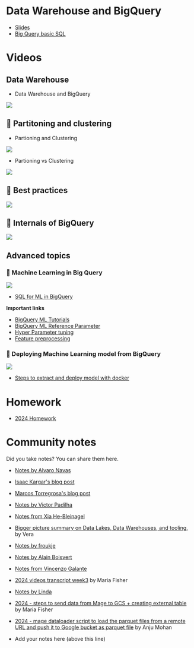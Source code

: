 # Data Warehouse and BigQuery

- [Slides](https://docs.google.com/presentation/d/1a3ZoBAXFk8-EhUsd7rAZd-5p_HpltkzSeujjRGB2TAI/edit?usp=sharing)  
- [Big Query basic SQL](big_query.sql)

# Videos

## Data Warehouse

- Data Warehouse and BigQuery

[![](https://markdown-videos-api.jorgenkh.no/youtube/jrHljAoD6nM)](https://youtu.be/jrHljAoD6nM&list=PL3MmuxUbc_hJed7dXYoJw8DoCuVHhGEQb&index=34)

## :movie_camera: Partitoning and clustering

- Partioning and Clustering

[![](https://markdown-videos-api.jorgenkh.no/youtube/-CqXf7vhhDs)](https://youtu.be/-CqXf7vhhDs&list=PL3MmuxUbc_hJed7dXYoJw8DoCuVHhGEQb&index=35)

- Partioning vs Clustering

[![](https://markdown-videos-api.jorgenkh.no/youtube/-CqXf7vhhDs)](https://youtu.be/-CqXf7vhhDs?si=p1sYQCAs8dAa7jIm&t=193&list=PL3MmuxUbc_hJed7dXYoJw8DoCuVHhGEQb&index=35)

## :movie_camera: Best practices

[![](https://markdown-videos-api.jorgenkh.no/youtube/k81mLJVX08w)](https://youtu.be/k81mLJVX08w&list=PL3MmuxUbc_hJed7dXYoJw8DoCuVHhGEQb&index=36)

## :movie_camera: Internals of BigQuery

[![](https://markdown-videos-api.jorgenkh.no/youtube/eduHi1inM4s)](https://youtu.be/eduHi1inM4s&list=PL3MmuxUbc_hJed7dXYoJw8DoCuVHhGEQb&index=37)

## Advanced topics

### :movie_camera: Machine Learning in Big Query

[![](https://markdown-videos-api.jorgenkh.no/youtube/B-WtpB0PuG4)](https://youtu.be/B-WtpB0PuG4&list=PL3MmuxUbc_hJed7dXYoJw8DoCuVHhGEQb&index=34)

* [SQL for ML in BigQuery](big_query_ml.sql)

**Important links**

- [BigQuery ML Tutorials](https://cloud.google.com/bigquery-ml/docs/tutorials)
- [BigQuery ML Reference Parameter](https://cloud.google.com/bigquery-ml/docs/analytics-reference-patterns)
- [Hyper Parameter tuning](https://cloud.google.com/bigquery-ml/docs/reference/standard-sql/bigqueryml-syntax-create-glm)
- [Feature preprocessing](https://cloud.google.com/bigquery-ml/docs/reference/standard-sql/bigqueryml-syntax-preprocess-overview)

### :movie_camera: Deploying Machine Learning model from BigQuery

[![](https://markdown-videos-api.jorgenkh.no/youtube/BjARzEWaznU)](https://youtu.be/BjARzEWaznU&list=PL3MmuxUbc_hJed7dXYoJw8DoCuVHhGEQb&index=39)

- [Steps to extract and deploy model with docker](extract_model.md)  



# Homework

* [2024 Homework](../cohorts/2024/03-data-warehouse/homework.md)


# Community notes

Did you take notes? You can share them here.

* [Notes by Alvaro Navas](https://github.com/ziritrion/dataeng-zoomcamp/blob/main/notes/3_data_warehouse.md)
* [Isaac Kargar's blog post](https://kargarisaac.github.io/blog/data%20engineering/jupyter/2022/01/30/data-engineering-w3.html)
* [Marcos Torregrosa's blog post](https://www.n4gash.com/2023/data-engineering-zoomcamp-semana-3/) 
* [Notes by Victor Padilha](https://github.com/padilha/de-zoomcamp/tree/master/week3)
* [Notes from Xia He-Bleinagel](https://xiahe-bleinagel.com/2023/02/week-3-data-engineering-zoomcamp-notes-data-warehouse-and-bigquery/)
* [Bigger picture summary on Data Lakes, Data Warehouses, and tooling](https://medium.com/@verazabeida/zoomcamp-week-4-b8bde661bf98), by Vera
* [Notes by froukje](https://github.com/froukje/de-zoomcamp/blob/main/week_3_data_warehouse/notes/notes_week_03.md)
* [Notes by Alain Boisvert](https://github.com/boisalai/de-zoomcamp-2023/blob/main/week3.md)
* [Notes from Vincenzo Galante](https://binchentso.notion.site/Data-Talks-Club-Data-Engineering-Zoomcamp-8699af8e7ff94ec49e6f9bdec8eb69fd)
* [2024 videos transcript week3](https://drive.google.com/drive/folders/1quIiwWO-tJCruqvtlqe_Olw8nvYSmmDJ?usp=sharing) by Maria Fisher 
* [Notes by Linda](https://github.com/inner-outer-space/de-zoomcamp-2024/blob/main/3-data-warehouse/readme.md)
* [2024 - steps to send data from Mage to GCS + creating external table](https://drive.google.com/file/d/1GIi6xnS4070a8MUlIg-ozITt485_-ePB/view?usp=drive_link) by Maria Fisher
* [2024 - mage dataloader script to load the parquet files from a remote URL and push it to Google bucket as parquet file](https://github.com/amohan601/dataengineering-zoomcamp2024/blob/main/week_3_data_warehouse/mage_scripts/green_taxi_2022_v2.py) by Anju Mohan

* Add your notes here (above this line)
